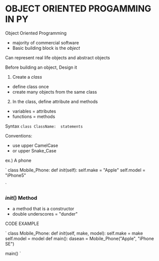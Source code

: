 # OBJECT ORIENTED PROGAMMING IN PY

Object Oriented Programming
* majority of commercial software
* Basic building block is the *object*

Can represent real life objects and abstract objects

Before building an object, Design it

1. Create a *class*
* define class once
* create many objects from the same class

2. In the class, define attribute and methods
* variables = attributes
* functions = methods

Syntax
`
class ClassName: 
  statements
`

Conventions:
* use upper CamelCase
* or upper Snake_Case

ex.) A phone

`
class Mobile_Phone:
  def _init_(self):
    self.make = "Apple"
    self.model = "iPhone5"
  
`

### _init_() Method
* a method that is a constructor
* double underscores = "dunder"

CODE EXAMPLE

`
class Mobile_Phone:
  def _init_(self, make, model):
    self.make = make
    self.model = model
def main():
  dasean = Mobile_Phone("Apple", "iPhone SE")
  
main()
`
